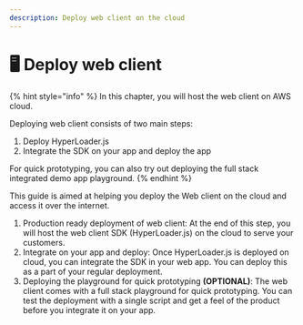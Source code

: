 ```yaml
---
description: Deploy web client on the cloud
---
```


# 🖥 Deploy web client

{% hint style="info" %}
In this chapter, you will host the web client on AWS cloud.&#x20;

Deploying web client consists of two main steps:

1. Deploy HyperLoader.js
2. Integrate the SDK on your app and deploy the app

For quick prototyping, you can also try out deploying the full stack integrated demo app playground.
{% endhint %}

This guide is aimed at helping you deploy the Web client on the cloud and access it over the internet.

1. Production ready deployment of web client: At the end of this step, you will host the web client SDK (HyperLoader.js) on the cloud to serve your customers. &#x20;
2. Integrate on your app and deploy: Once HyperLoader.js is deployed on cloud, you can integrate the SDK in your web app. You can deploy this as a part of your regular deployment.
3. Deploying the playground for quick prototyping **(OPTIONAL)**: The web client comes with a full stack playground for quick prototyping. You can test the deployment with a single script and get a feel of the product before you integrate it on your app.





